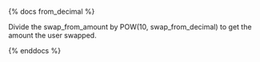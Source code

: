 {% docs from_decimal %}

Divide the swap_from_amount by POW(10, swap_from_decimal) to get the amount the user swapped.

{% enddocs %}